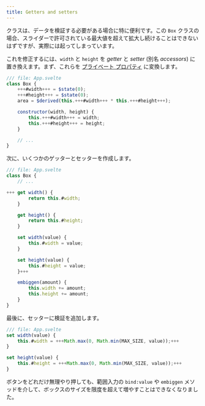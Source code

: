```yaml
---
title: Getters and setters
---
```


クラスは、データを検証する必要がある場合に特に便利です。この `Box` クラスの場合、スライダーで許可されている最大値を超えて拡大し続けることはできないはずですが、実際には起ってしまっています。

これを修正するには、`width` と `height` を _getter_ と _setter_ (別名 _accessors_) に置き換えます。まず、これらを [プライベート プロパティ](https://developer.mozilla.org/ja/docs/Web/JavaScript/Reference/Classes/Private_properties) に変換します。

```js
/// file: App.svelte
class Box {
	+++#width+++ = $state(0);
	+++#height+++ = $state(0);
	area = $derived(this.+++#width+++ * this.+++#height+++);

	constructor(width, height) {
		this.+++#width+++ = width;
		this.+++#height+++ = height;
	}

	// ...
}
```

次に、いくつかのゲッターとセッターを作成します。

```js
/// file: App.svelte
class Box {
	// ...

+++	get width() {
		return this.#width;
	}

	get height() {
		return this.#height;
	}

	set width(value) {
		this.#width = value;
	}

	set height(value) {
		this.#height = value;
	}+++

	embiggen(amount) {
		this.width += amount;
		this.height += amount;
	}
}
```

最後に、セッターに検証を追加します。

```js
/// file: App.svelte
set width(value) {
	this.#width = +++Math.max(0, Math.min(MAX_SIZE, value));+++
}

set height(value) {
	this.#height = +++Math.max(0, Math.min(MAX_SIZE, value));+++
}
```

ボタンをどれだけ無理やり押しても、範囲入力の `bind:value` や `embiggen` メソッドを介して、ボックスのサイズを限度を超えて増やすことはできなくなりました。
